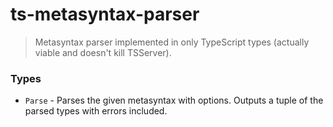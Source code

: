 # ts-metasyntax-parser

> Metasyntax parser implemented in only TypeScript types (actually viable and doesn't kill TSServer).

### Types

- `Parse` - Parses the given metasyntax with options. Outputs a tuple of the parsed types with errors included.

